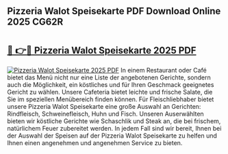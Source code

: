 ## Pizzeria Walot Speisekarte PDF Download Online 2025 CG62R

# <h2><a href="http://gc69zi.nevu.top/?p=Pizzeria+Walot+Speisekarte">🔗 👉🔴 Pizzeria Walot Speisekarte 2025 PDF</a></h2>

[![Pizzeria Walot Speisekarte 2025 PDF](https://i.imgur.com/dBaPXMq.png)](http://gc69zi.nevu.top/?p=Pizzeria+Walot+Speisekarte)
In einem Restaurant oder Café bietet das Menü nicht nur eine Liste der angebotenen Gerichte, sondern auch die Möglichkeit, ein köstliches und für Ihren Geschmack geeignetes Gericht zu wählen. Unsere Cafeteria bietet leichte und frische Salate, die Sie im speziellen Menübereich finden können. Für Fleischliebhaber bietet unsere Pizzeria Walot Speisekarte eine große Auswahl an Gerichten: Rindfleisch, Schweinefleisch, Huhn und Fisch. Unseren Auserwählten bieten wir köstliche Gerichte wie Schaschlik und Steak an, die bei frischem, natürlichem Feuer zubereitet werden. In jedem Fall sind wir bereit, Ihnen bei der Auswahl der Speisen auf der Pizzeria Walot Speisekarte zu helfen und Ihnen einen angenehmen und angenehmen Service zu bieten.
